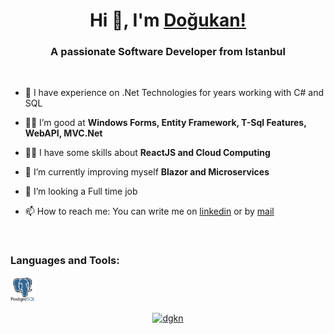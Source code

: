 <h1 align="center">Hi 👋, I'm <a href="https://martinsidorov.com">Doğukan!</a></h1>
<h3 align="center">A passionate Software Developer from Istanbul</h3>

 <br/>

 
- 🔭 I have experience on .Net Technologies for years working with C# and SQL

- 👨‍💻 I’m good at **Windows Forms, Entity Framework, T-Sql Features, WebAPI, MVC.Net**

- 👨‍💻 I have some skills about **ReactJS and Cloud Computing**
  
- 🌱 I’m currently improving myself **Blazor and Microservices**

- 🤝 I’m looking a Full time job

- 📫 How to reach me: You can write me on [linkedin](https://www.linkedin.com/in/dogukandiragan) or by [mail](mailto:dogukandiragan@hotmail.com)


 <br/>

<h3 align="left">Languages and Tools:</h3>
<p align="left">
 <a href="https://www.postgresql.org" target="_blank"> <img src="https://raw.githubusercontent.com/devicons/devicon/master/icons/postgresql/postgresql-original-wordmark.svg" alt="postgresql" width="40" height="40"/> </a>
</p>

<div align="center">
  <a href="https://www.buymeacoffee.com/dgkn"> <img src="https://cdn.buymeacoffee.com/buttons/v2/default-yellow.png" height="40" width="140" alt="dgkn" /></a>
</div>
